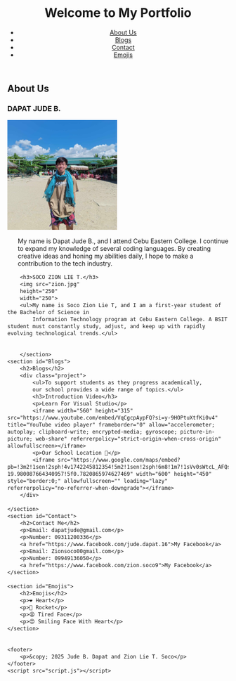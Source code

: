 <!DOCTYPE html>
<html lang="en">
<head>
    <meta charset="UTF-8">
    <meta name="viewport" content="width=device-width, initial-scale=1.0">
    <link rel="stylesheet" href="style.css">
</head> 
<body>
    <header>
        <h1>Welcome to My Portfolio</h1>
        <nav>
            <ul>
                <li><a href="#About">About Us</a></li>
                <li><a href="#Blogs">Blogs</a></li>
                <li><a href="#Contact">Contact</a></li>
                <li><a href="#Emojis">Emojis</a></li>
            </ul>
        </nav>
    </header>
    <section id="About">
        <h2>About Us</h2>
        <h3>DAPAT JUDE B.</h3>
        <img src="jude.jpg"
        height="250"
        width="250">
        <ul>My name is Dapat Jude B., and I attend Cebu Eastern College. I continue to expand my knowledge of several coding languages.
            By creating creative ideas and honing my abilities daily, I hope to make a contribution to the tech industry.</ul>
        
        <h3>SOCO ZION LIE T.</h3>
        <img src="zion.jpg"
        height="250"
        width="250">
        <ul>My name is Soco Zion Lie T, and I am a first-year student of the Bachelor of Science in 
            Information Technology program at Cebu Eastern College. A BSIT student must constantly study, adjust, and keep up with rapidly evolving technological trends.</ul>
        
    
        </section>
    <section id="Blogs">
        <h2>Blogs</h2>
        <div class="project">
            <ul>To support students as they progress academically,
            our school provides a wide range of topics.</ul>
            <h3>Introduction Video</h3>
            <p>Learn For Visual Studio</p>
            <iframe width="560" height="315" src="https://www.youtube.com/embed/VqCgcpAypFQ?si=y-9HOPtuXtfKi0v4" title="YouTube video player" frameborder="0" allow="accelerometer; autoplay; clipboard-write; encrypted-media; gyroscope; picture-in-picture; web-share" referrerpolicy="strict-origin-when-cross-origin" allowfullscreen></iframe>
            <p>Our School Location 📍</p>
            <iframe src="https://www.google.com/maps/embed?pb=!3m2!1sen!2sph!4v1742245812354!5m2!1sen!2sph!6m8!1m7!1sVv0sWtcL_AFQs69eeH27Xw!2m2!1d10.29423425921965!2d123.8960506384359!3f43.74815672801337!4f-19.980087664340957!5f0.7820865974627469" width="600" height="450" style="border:0;" allowfullscreen="" loading="lazy" referrerpolicy="no-referrer-when-downgrade"></iframe>
        </div>
        
    </section>
    <section id="Contact">
        <h2>Contact Me</h2>
        <p>Email: dapatjude@gmail.com</p>
        <p>Number: 09311200336</p>
        <a href="https://www.facebook.com/jude.dapat.16">My Facebook</a>
        <p>Email: Zionsoco00gmail.com</p>
        <p>Number: 09949136050</p>
        <a href="https://www.facebook.com/zion.soco9">My Facebook</a>
    </section>
    
    <section id="Emojis">
        <h2>Emojis</h2>
        <p>❤ Heart</p>
        <p>🚀 Rocket</p>
        <p>😫 Tired Face</p>
        <p>😍 Smiling Face With Heart</p>
    </section>

    
    <footer>
        <p>&copy; 2025 Jude B. Dapat and Zion Lie T. Soco</p>
    </footer>
    <script src="script.js"></script>
</body>
</html>
